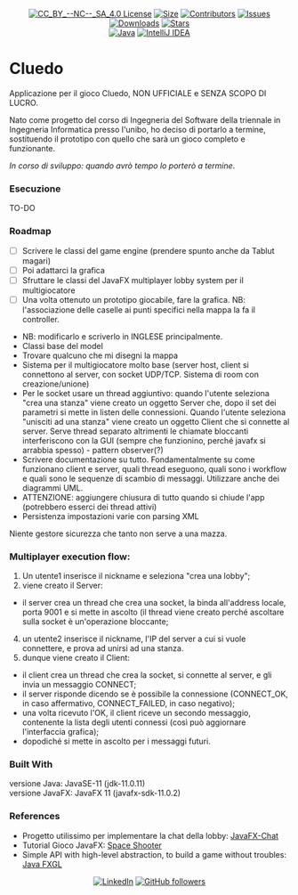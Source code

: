<div align="center">

[![CC_BY_--NC--_SA_4.0 License][license-shield]][license-url]
[![Size][size-shield]][size-url]
[![Contributors][contributors-shield]][contributors-url]
[![Issues][issues-shield]][issues-url]
[![Downloads][downloads-shield]][downloads-url]
[![Stars][stars-shield]][stars-url]\
[![Java][java-shield]][java-url]
[![IntelliJ IDEA][intellij-shield]][intellij-url]

</div>

# Cluedo
Applicazione per il gioco Cluedo, NON UFFICIALE e SENZA SCOPO DI LUCRO.

Nato come progetto del corso di Ingegneria del Software della triennale in Ingegneria Informatica presso l'unibo, ho deciso di portarlo a termine, sostituendo il prototipo con quello che sarà un gioco completo e funzionante.

*In corso di sviluppo: quando avrò tempo lo porterò a termine*.

### Esecuzione
TO-DO

### Roadmap
- [ ] Scrivere le classi del game engine (prendere spunto anche da Tablut magari)
- [ ] Poi adattarci la grafica
- [ ] Sfruttare le classi del JavaFX multiplayer lobby system per il multigiocatore
- [ ] Una volta ottenuto un prototipo giocabile, fare la grafica. NB: l'associazione delle caselle ai punti specifici nella mappa la fa il controller.
* NB: modificarlo e scriverlo in INGLESE principalmente.
* Classi base del model
* Trovare qualcuno che mi disegni la mappa
* Sistema per il multigiocatore molto base (server host, client si connettono al server, con socket UDP/TCP. Sistema di room con creazione/unione)
* Per le socket usare un thread aggiuntivo: quando l'utente seleziona "crea una stanza" viene creato un oggetto Server che, dopo il set dei parametri si mette in listen delle connessioni. Quando l'utente seleziona "unisciti ad una stanza" viene creato un oggetto Client che si connette al server. Serve thread separato altrimenti le chiamate bloccanti interferiscono con la GUI (sempre che funzionino, perché javafx si arrabbia spesso) - pattern observer(?)
* Scrivere documentazione su tutto. Fondamentalmente su come funzionano client e server, quali thread eseguono, quali sono i workflow e quali sono le sequenze di scambio di messaggi. Utilizzare anche dei diagrammi UML.
* ATTENZIONE: aggiungere chiusura di tutto quando si chiude l'app (potrebbero esserci dei thread attivi)
* Persistenza impostazioni varie con parsing XML

Niente gestore sicurezza che tanto non serve a una mazza.

### Multiplayer execution flow:
1. Un utente1 inserisce il nickname e seleziona "crea una lobby";
2. viene creato il Server:
  - il server crea un thread che crea una socket, la binda all'address locale, porta 9001 e si mette in ascolto (il thread viene creato perché ascoltare sulla socket è un'operazione bloccante;
4. un utente2 inserisce il nickname, l'IP del server a cui si vuole connettere, e prova ad unirsi ad una stanza.
5. dunque viene creato il Client:
  - il client crea un thread che crea la socket, si connette al server, e gli invia un messaggio CONNECT;
  - il server risponde dicendo se è possibile la connessione (CONNECT_OK, in caso affermativo, CONNECT_FAILED, in caso negativo);
  - una volta ricevuto l'OK, il client riceve un secondo messaggio, contenente la lista degli utenti connessi (così può aggiornare l'interfaccia grafica);
  - dopodiché si mette in ascolto per i messaggi futuri.



### Built With
versione Java: JavaSE-11 (jdk-11.0.11)<br/>
versione JavaFX: JavaFX 11 (javafx-sdk-11.0.2)

### References
- Progetto utilissimo per implementare la chat della lobby: [JavaFX-Chat](https://github.com/DomHeal/JavaFX-Chat)
- Tutorial Gioco JavaFX: [Space Shooter](https://www.youtube.com/watch?v=6BKI26gxK2Q)
- Simple API with high-level abstraction, to build a game without troubles: [Java FXGL](https://www.youtube.com/watch?v=gj0yKmsKwvc)

<div align="center">

[![LinkedIn][linkedin-shield]][linkedin-url]
[![GitHub followers][github-shield]][github-url]

</div>

[downloads-shield]: https://img.shields.io/github/downloads/mikyll/Cluedo/total
[downloads-url]: https://github.com/mikyll/Cluedo/releases/latest
[contributors-shield]: https://img.shields.io/github/contributors/mikyll/Cluedo
[contributors-url]: https://github.com/mikyll/Cluedo/graphs/contributors
[forks-shield]: https://img.shields.io/github/forks/mikyll/Cluedo
[forks-url]: https://github.com/mikyll/Cluedo/network/members
[size-shield]: 	https://img.shields.io/github/repo-size/mikyll/Cluedo
[size-url]: https://github.com/mikyll/Cluedo
[stars-shield]: https://img.shields.io/github/stars/mikyll/Cluedo?style=flat
[stars-url]: https://github.com/mikyll/Cluedo/stargazers
[issues-shield]: https://img.shields.io/github/issues/mikyll/Cluedo
[issues-url]: https://github.com/mikyll/Cluedo/issues
[license-shield]: https://img.shields.io/badge/license-CC_BY--NC--SA_4.0-lightgrey.svg
[license-url]: https://github.com/mikyll/Cluedo/blob/master/LICENSE

[java-shield]: https://custom-icon-badges.herokuapp.com/badge/Java-ED8B00?logo=java&logoColor=white
[java-url]: https://www.java.com
[intellij-shield]: https://img.shields.io/badge/IntelliJ%20IDEA-000000.svg?logo=intellij-idea&logoColor=blue
[intellij-url]: https://www.jetbrains.com/idea/ 

[linkedin-shield]: https://img.shields.io/badge/-LinkedIn-black.svg?logo=linkedin&colorB=0077B5
[linkedin-url]: https://www.linkedin.com/in/michele-righi/?locale=it_IT
[github-shield]: https://img.shields.io/github/followers/mikyll.svg?style=social&label=Follow
[github-url]: https://github.com/mikyll
